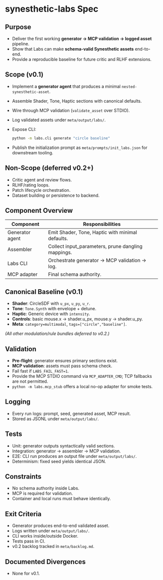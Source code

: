 # synesthetic-labs Spec

## Purpose

* Deliver the first working **generator → MCP validation → logged asset** pipeline.
* Show that Labs can make **schema-valid Synesthetic assets** end-to-end.
* Provide a reproducible baseline for future critic and RLHF extensions.

## Scope (v0.1)

* Implement a **generator agent** that produces a minimal `nested-synesthetic-asset`.
* Assemble Shader, Tone, Haptic sections with canonical defaults.
* Wire through MCP validation (`validate_asset` over STDIO).
* Log validated assets under `meta/output/labs/`.
* Expose CLI:

  ```bash
  python -m labs.cli generate "circle baseline"
  ```
* Publish the initialization prompt as `meta/prompts/init_labs.json` for downstream tooling.

## Non-Scope (deferred v0.2+)

* Critic agent and review flows.
* RLHF/rating loops.
* Patch lifecycle orchestration.
* Dataset building or persistence to backend.

## Component Overview

| Component       | Responsibilities                                    |
| --------------- | --------------------------------------------------- |
| Generator agent | Emit Shader, Tone, Haptic with minimal defaults.    |
| Assembler       | Collect input\_parameters, prune dangling mappings. |
| Labs CLI        | Orchestrate generator → MCP validation → log.       |
| MCP adapter     | Final schema authority.                             |

## Canonical Baseline (v0.1)

* **Shader**: CircleSDF with `u_px`, `u_py`, `u_r`.
* **Tone**: `Tone.Synth` with envelope + detune.
* **Haptic**: Generic device with `intensity`.
* **Controls**: basic mouse.x → shader.u\_px, mouse.y → shader.u\_py.
* **Meta**: `category=multimodal`, `tags=["circle","baseline"]`.

*(All other modulation/rule bundles deferred to v0.2.)*

## Validation

* **Pre-flight**: generator ensures primary sections exist.
* **MCP validation**: assets must pass schema check.
* Fail fast if `LABS_FAIL_FAST=1`.
* Provide the MCP STDIO command via `MCP_ADAPTER_CMD`; TCP fallbacks are not permitted.
* `python -m labs.mcp_stub` offers a local no-op adapter for smoke tests.

## Logging

* Every run logs: prompt, seed, generated asset, MCP result.
* Stored as JSONL under `meta/output/labs/`.

## Tests

* Unit: generator outputs syntactically valid sections.
* Integration: generator → assembler → MCP validation.
* E2E: CLI run produces an output file under `meta/output/labs/`.
* Determinism: fixed seed yields identical JSON.

## Constraints

* No schema authority inside Labs.
* MCP is required for validation.
* Container and local runs must behave identically.

## Exit Criteria

* Generator produces end-to-end validated asset.
* Logs written under `meta/output/labs/`.
* CLI works inside/outside Docker.
* Tests pass in CI.
* v0.2 backlog tracked in `meta/backlog.md`.

## Documented Divergences

* None for v0.1.
